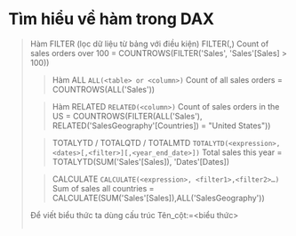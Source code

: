 # Tìm hiểu về hàm trong DAX

> Hàm FILTER (lọc dữ liệu từ bảng với điều kiện)
FILTER(<table>,<filter>)
Count of sales orders over 100 = COUNTROWS(FILTER('Sales', 'Sales'[Sales] > 100))

> Hàm ALL
`ALL(<table> or <column>)`
Count of all sales orders = COUNTROWS(ALL('Sales'))

> Hàm RELATED
`RELATED(<column>)`
Count of sales orders in the US = COUNTROWS(FILTER(ALL('Sales'), RELATED('SalesGeography'[Countries]) = "United States"))

> TOTALYTD / TOTALQTD / TOTALMTD
`TOTALYTD(<expression>,<dates>[,<filter>][,<year_end_date>])`
Total sales this year = TOTALYTD(SUM('Sales'[Sales]), 'Dates'[Dates])

> CALCULATE 
`CALCULATE(<expression>, <filter1>,<filter2>…)`
Sum of sales all countries = CALCULATE(SUM('Sales'[Sales]),ALL('SalesGeography'))

Để viết biểu thức ta dùng cấu trúc
Tên_cột:=<biểu thức>
